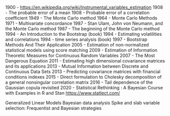 1900 - https://en.wikipedia.org/wiki/Instrumental_variables_estimation
1908 - The probable error of a mean
1908 - Probable error of a correlation coefficient
1949 - The Monte Carlo method
1964 - Monte Carlo Methods
1971 - Multivariate concordance
1987 - Stan Ulam, John von Neumann, and the Monte Carlo method
1987 - The beginning of the Monte Carlo method
1994 - An Introduction to the Bootstrap (book)
1994 - Estimating volatilities and correlations
1994 - time series analysis (book)
1997 - Bootstrap Methods And Their Application
2005 - Estimation of non-normalized statistical models using score matching
2009 - Estimation of Information Theoretic Measures for Continuous Random Variables
2007 - The Most Dangerous Equation
2011 - Estimating high dimensional covariance matrices and its applications
2013 - Mutual Information between Discrete and Continuous Data Sets
2013 - Predicting covariance matrices with financial conditions indexes
2015 - Direct formulation to Cholesky decomposition of a general nonsingular correlation matrix
2016 - Tail dependence of the Gaussian copula revisited
2020 - Statistical Rethinking : A Bayesian Course with Examples in R and Stan
https://www.statlect.com/

Generalized Linear Models
Bayesian data analysis
Spike and slab variable selection: Frequentist and Bayesian strategies